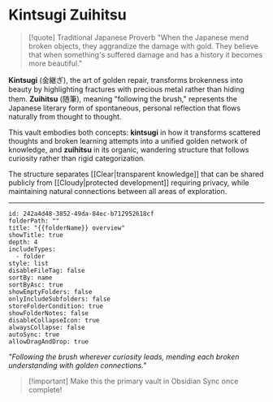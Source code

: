 # Kintsugi Zuihitsu

> [!quote] Traditional Japanese Proverb
> "When the Japanese mend broken objects, they aggrandize the damage with gold. They believe that when something's suffered damage and has a history it becomes more beautiful."

**Kintsugi** (金継ぎ), the art of golden repair, transforms brokenness into beauty by highlighting fractures with precious metal rather than hiding them. **Zuihitsu** (随筆), meaning "following the brush," represents the Japanese literary form of spontaneous, personal reflection that flows naturally from thought to thought.

This vault embodies both concepts: **kintsugi** in how it transforms scattered thoughts and broken learning attempts into a unified golden network of knowledge, and **zuihitsu** in its organic, wandering structure that follows curiosity rather than rigid categorization.

The structure separates [[Clear|transparent knowledge]] that can be shared publicly from [[Cloudy|protected development]] requiring privacy, while maintaining natural connections between all areas of exploration.

---

```folder-overview
id: 242a4d48-3852-49da-84ec-b712952618cf
folderPath: ""
title: "{{folderName}} overview"
showTitle: true
depth: 4
includeTypes:
  - folder
style: list
disableFileTag: false
sortBy: name
sortByAsc: true
showEmptyFolders: false
onlyIncludeSubfolders: false
storeFolderCondition: true
showFolderNotes: false
disableCollapseIcon: true
alwaysCollapse: false
autoSync: true
allowDragAndDrop: true
```

*"Following the brush wherever curiosity leads, mending each broken understanding with golden connections."*

> [!important] Make this the primary vault in Obsidian Sync once complete!
